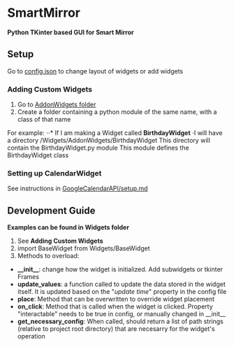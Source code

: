 # SmartMirror
**Python TKinter based GUI for Smart Mirror**

## Setup

Go to [config.json](./config/config.json) to change layout of widgets or add widgets

### Adding Custom Widgets

1. Go to [AddonWidgets folder](./Widgets/AddonWidgets)
2. Create a folder containing a python module of the same name, with a class of that name

For example:
⋅⋅* If I am making a Widget called **BirthdayWidget**
⋅I will have a directory /Widgets/AddonWidgets/BirthdayWidget
This directory will contain the BirthdayWidget.py module
This module defines the BirthdayWidget class


### Setting up CalendarWidget

See instructions in [GoogleCalendarAPI/setup.md](./config/GoogleCalendarAPI/setup.md)

## Development Guide

**Examples can be found in Widgets folder**

1. See **Adding Custom Widgets**
2. import BaseWidget from Widgets/BaseWidget
3. Methods to overload:
* **\_\_init\_\_**: change how the widget is initialized. Add subwidgets or tkinter Frames
* **update_values**: a function called to update the data stored in the widget itself. It is updated based on the "*update time*" property in the config file
* **place**: Method that can be overwritten to override widget placement
* **on_click**: Method that is called when the widget is clicked. Property "interactable" needs to be true in config, or manually changed in \_\_init\_\_
* **get_necessary_config**: When called, should return a list of path strings (relative to project root directory) that are necesarry for the widget's operation
